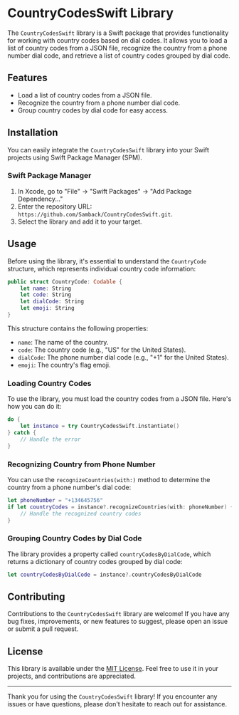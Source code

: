 # CountryCodesSwift Library

The `CountryCodesSwift` library is a Swift package that provides functionality for working with country codes based on dial codes. It allows you to load a list of country codes from a JSON file, recognize the country from a phone number dial code, and retrieve a list of country codes grouped by dial code. 

## Features

- Load a list of country codes from a JSON file.
- Recognize the country from a phone number dial code.
- Group country codes by dial code for easy access.

## Installation

You can easily integrate the `CountryCodesSwift` library into your Swift projects using Swift Package Manager (SPM).

### Swift Package Manager

1. In Xcode, go to "File" -> "Swift Packages" -> "Add Package Dependency..."
2. Enter the repository URL: `https://github.com/Samback/CountryCodesSwift.git`.
3. Select the library and add it to your target.

## Usage

Before using the library, it's essential to understand the `CountryCode` structure, which represents individual country code information:

```swift
public struct CountryCode: Codable {
    let name: String
    let code: String
    let dialCode: String
    let emoji: String
}
```

This structure contains the following properties:

- `name`: The name of the country.
- `code`: The country code (e.g., "US" for the United States).
- `dialCode`: The phone number dial code (e.g., "+1" for the United States).
- `emoji`: The country's flag emoji.

### Loading Country Codes

To use the library, you must load the country codes from a JSON file. Here's how you can do it:

```swift
do {
    let instance = try CountryCodesSwift.instantiate()
} catch {
    // Handle the error
}
```

### Recognizing Country from Phone Number

You can use the `recognizeCountries(with:)` method to determine the country from a phone number's dial code:

```swift
let phoneNumber = "+134645756"
if let countryCodes = instance?.recognizeCountries(with: phoneNumber) {
    // Handle the recognized country codes
}
```

### Grouping Country Codes by Dial Code

The library provides a property called `countryCodesByDialCode`, which returns a dictionary of country codes grouped by dial code:

```swift
let countryCodesByDialCode = instance?.countryCodesByDialCode
```


## Contributing

Contributions to the `CountryCodesSwift` library are welcome! If you have any bug fixes, improvements, or new features to suggest, please open an issue or submit a pull request.

## License

This library is available under the [MIT License](LICENSE.md). Feel free to use it in your projects, and contributions are appreciated.

---

Thank you for using the `CountryCodesSwift` library! If you encounter any issues or have questions, please don't hesitate to reach out for assistance.
